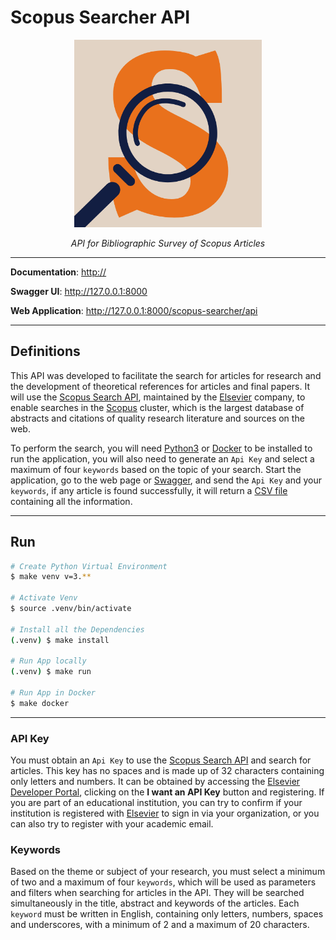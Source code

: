 <!-- cSpell:disable -->
# Scopus Searcher API

<p align="center">
  <img src="./docs/images/favicon.png" width="300" alt="FastAPI">
</p>
<p align="center">
    <em>API for Bibliographic Survey of Scopus Articles</em>
</p>

---

**Documentation**: <http://>

**Swagger UI**: <http://127.0.0.1:8000>

**Web Application**: <http://127.0.0.1:8000/scopus-searcher/api>

---

## Definitions

This API was developed to facilitate the search for articles for research and the development of theoretical references for articles and final papers. It will use the [Scopus Search API](https://dev.elsevier.com/documentation/SCOPUSSearchAPI.wadl), maintained by the [Elsevier](https://www.elsevier.com/pt-br) company, to enable searches in the [Scopus](https://www.scopus.com/home.uri) cluster, which is the largest database of abstracts and citations of quality research literature and sources on the web.

To perform the search, you will need [Python3](https://www.python.org/) or [Docker](https://www.docker.com/) to be installed to run the application, you will also need to generate an `Api Key` and select a maximum of four `keywords` based on the topic of your search. Start the application, go to the web page or [Swagger](https://github.com/swagger-api/swagger-ui), and send the `Api Key` and your `keywords`, if any article is found successfully, it will return a [CSV file](https://pt.wikipedia.org/wiki/Comma-separated_values) containing all the information.

---

## Run

```bash
# Create Python Virtual Environment
$ make venv v=3.**

# Activate Venv
$ source .venv/bin/activate

# Install all the Dependencies
(.venv) $ make install

# Run App locally
(.venv) $ make run

# Run App in Docker
$ make docker
```

---

### API Key

You must obtain an `Api Key` to use the [Scopus Search API](https://dev.elsevier.com/documentation/SCOPUSSearchAPI.wadl) and search for articles. This key has no spaces and is made up of 32 characters containing only letters and numbers. It can be obtained by accessing the [Elsevier Developer Portal](https://dev.elsevier.com/), clicking on the **I want an API Key** button and registering. If you are part of an educational institution, you can try to confirm if your institution is registered with [Elsevier](https://www.elsevier.com/pt-br) to sign in via your organization, or you can also try to register with your academic email.

### Keywords

Based on the theme or subject of your research, you must select a minimum of two and a maximum of four `keywords`, which will be used as parameters and filters when searching for articles in the API. They will be searched simultaneously in the title, abstract and keywords of the articles. Each `keyword` must be written in English, containing only letters, numbers, spaces and underscores, with a minimum of 2 and a maximum of 20 characters.
